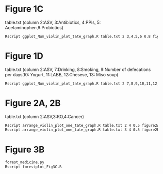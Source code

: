 # Figure 1C
table.txt (column 2:ASV, 3:Antibiotics, 4:PPIs, 5: Acetaminophen,6:Probiotics)

```sh
Rscript ggplot_Num_violin_plot_tate_graph.R table.txt 2 3,4,5,6 0.8 figure1C.pdf
```

# Figure 1D
table.txt (column 2:ASV, 7:Drinking, 8:Smoking, 9:Number of defecations per days,10: Yogurt, 11:LABB, 12:Chesese, 13: Miso soup)

```sh
Rscript ggplot_Num_violin_plot_tate_graph.R table.txt 2 7,8,9,10,11,12,13 0.8 figure1D.pdf
```

# Figure 2A, 2B

table.txt (column 2:ASV,3:KO,4:Cancer)

```sh
Rscript arrange_violin_plot_one_tate_graph.R table.txt 2 4 0.5 figure2A.pdf
Rscript arrange_violin_plot_one_tate_graph.R table.txt 3 4 0.5 figure2B.pdf
```
# Figure 3B

```sh
forest_medicine.py
Rscript forestplot_Fig3C.R
```
